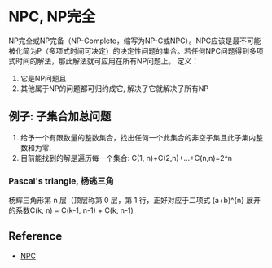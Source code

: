 # NPC, NP完全
NP完全或NP完备（NP-Complete，缩写为NP-C或NPC）。NPC应该是最不可能被化简为P（多项式时间可决定）的决定性问题的集合。若任何NPC问题得到多项式时间的解法，那此解法就可应用在所有NP问题上。
定义：
1. 它是NP问题且
2. 其他属于NP的问题都可归约成它, 解决了它就解决了所有NP

## 例子: 子集合加总问题
1. 给予一个有限数量的整数集合，找出任何一个此集合的非空子集且此子集内整数和为零. 
2. 目前能找到的解是遍历每一个集合: C(1, n)+C(2,n)+...+C(n,n)=2^n

### Pascal's triangle, 杨逃三角
杨辉三角形第 n 层（顶层称第 0 层，第 1 行，正好对应于二项式 (a+b)^{n} 展开的系数C(k, n) = C(k-1, n-1) + C(k, n-1)

## Reference
- [NPC]

[NPC]: https://zh.wikipedia.org/wiki/NP%E5%AE%8C%E5%85%A8
